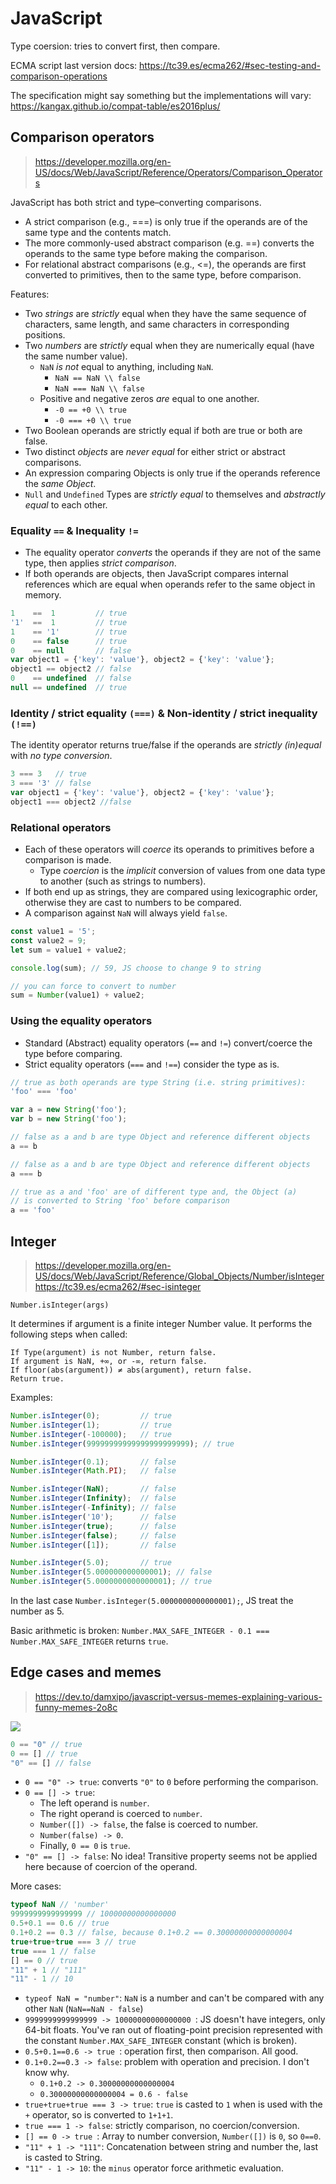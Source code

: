 # JavaScript

Type coersion: tries to convert first, then compare.

ECMA script last version docs: https://tc39.es/ecma262/#sec-testing-and-comparison-operations

The specification might say something but the implementations will vary: https://kangax.github.io/compat-table/es2016plus/

## Comparison operators
> https://developer.mozilla.org/en-US/docs/Web/JavaScript/Reference/Operators/Comparison_Operators

JavaScript has both strict and type–converting comparisons.

* A strict comparison (e.g., ===) is only true if the operands are of the same type and the contents match.
* The more commonly-used abstract comparison (e.g. ==) converts the operands to the same type before making the comparison.
* For relational abstract comparisons (e.g., <=), the operands are first converted to primitives, then to the same type, before comparison.

Features:
* Two *strings* are *strictly* equal when they have the same sequence of characters, same length, and same characters in corresponding positions.
* Two *numbers* are *strictly* equal when they are numerically equal (have the same number value).
  * `NaN` *is not* equal to anything, including `NaN`.
    * `NaN == NaN \\ false`
    * `NaN === NaN \\ false`
  * Positive and negative zeros *are* equal to one another.
    * `-0 == +0 \\ true`
    * `-0 === +0 \\ true`
* Two Boolean operands are strictly equal if both are true or both are false.
* Two distinct *objects* are *never equal* for either strict or abstract comparisons.
* An expression comparing Objects is only true if the operands reference the *same Object*.
* `Null` and `Undefined` Types are *strictly equal* to themselves and *abstractly equal* to each other.

### Equality `==` & Inequality `!=`

* The equality operator *converts* the operands if they are not of the same type, then applies *strict comparison*.
* If both operands are objects, then JavaScript compares internal references which are equal when operands refer to the same object in memory.

```js
1    ==  1         // true
'1'  ==  1         // true
1    == '1'        // true
0    == false      // true
0    == null       // false
var object1 = {'key': 'value'}, object2 = {'key': 'value'};
object1 == object2 // false
0    == undefined  // false
null == undefined  // true
```

### Identity / strict equality `(===)` & Non-identity / strict inequality `(!==)`

The identity operator returns true/false if the operands are *strictly (in)equal* with *no type conversion*.

```js
3 === 3   // true
3 === '3' // false
var object1 = {'key': 'value'}, object2 = {'key': 'value'};
object1 === object2 //false
```

### Relational operators

* Each of these operators will *coerce* its operands to primitives before a comparison is made.
  * Type *coercion* is the *implicit* conversion of values from one data type to another (such as strings to numbers).
* If both end up as strings, they are compared using lexicographic order, otherwise they are cast to numbers to be compared.
* A comparison against `NaN` will always yield `false`.

```js
const value1 = '5';
const value2 = 9;
let sum = value1 + value2;

console.log(sum); // 59, JS choose to change 9 to string

// you can force to convert to number
sum = Number(value1) + value2;
```

### Using the equality operators

* Standard (Abstract) equality operators (`==` and `!=`) convert/coerce the type before comparing.
* Strict equality operators (`===` and `!==`) consider the type as is.

```js
// true as both operands are type String (i.e. string primitives):
'foo' === 'foo'

var a = new String('foo');
var b = new String('foo');

// false as a and b are type Object and reference different objects
a == b

// false as a and b are type Object and reference different objects
a === b

// true as a and 'foo' are of different type and, the Object (a)
// is converted to String 'foo' before comparison
a == 'foo'
```

## Integer
> https://developer.mozilla.org/en-US/docs/Web/JavaScript/Reference/Global_Objects/Number/isInteger
> https://tc39.es/ecma262/#sec-isinteger

`Number.isInteger(args)`

It determines if argument is a finite integer Number value. It performs the following steps when called:

```
If Type(argument) is not Number, return false.
If argument is NaN, +∞, or -∞, return false.
If floor(abs(argument)) ≠ abs(argument), return false.
Return true.
```

Examples:
```js
Number.isInteger(0);         // true
Number.isInteger(1);         // true
Number.isInteger(-100000);   // true
Number.isInteger(99999999999999999999999); // true

Number.isInteger(0.1);       // false
Number.isInteger(Math.PI);   // false

Number.isInteger(NaN);       // false
Number.isInteger(Infinity);  // false
Number.isInteger(-Infinity); // false
Number.isInteger('10');      // false
Number.isInteger(true);      // false
Number.isInteger(false);     // false
Number.isInteger([1]);       // false

Number.isInteger(5.0);       // true
Number.isInteger(5.000000000000001); // false
Number.isInteger(5.0000000000000001); // true
```

In the last case `Number.isInteger(5.0000000000000001);`, JS treat the number as 5.

Basic arithmetic is broken: `Number.MAX_SAFE_INTEGER - 0.1 === Number.MAX_SAFE_INTEGER` returns `true`.

## Edge cases and memes
> https://dev.to/damxipo/javascript-versus-memes-explaining-various-funny-memes-2o8c

![](js-meme.png)
<!-- ![](js-meme-2.jpg) -->

<!-- ```js
0 == "0" // true
0 == [] // true
0 == "\t" // true
[] == "\t" // false
[] == "0" // false
"\t" == "0" // false
``` -->
```js
0 == "0" // true
0 == [] // true
"0" == [] // false
```

* `0 == "0" -> true`: converts `"0"` to `0` before performing the comparison.
* `0 == [] -> true`:
  * The left operand is `number`.
  * The right operand is coerced to `number`.
  * `Number([]) -> false`, the false is coerced to number.
  * `Number(false) -> 0`.
  * Finally, `0 == 0` is `true`.
* `"0" == [] -> false`: No idea! Transitive property seems not be applied here because of coercion of the operand.

More cases:

```js
typeof NaN // 'number'
9999999999999999 // 10000000000000000
0.5+0.1 == 0.6 // true
0.1+0.2 == 0.3 // false, because 0.1+0.2 == 0.30000000000000004
true+true+true === 3 // true
true === 1 // false
[] == 0 // true
"11" + 1 // "111"
"11" - 1 // 10
```

* `typeof NaN = "number"`: `NaN` is a number and can't be compared with any other `NaN` (`NaN==NaN - false`)
* `9999999999999999 -> 10000000000000000 `: JS doesn't have integers, only 64-bit floats. You've ran out of floating-point precision represented with the constant `Number.MAX_SAFE_INTEGER` constant (which is broken).
* `0.5+0.1==0.6 -> true `: operation first, then comparison. All good.
* `0.1+0.2==0.3 -> false`: problem with operation and precision. I don't know why.
  * `0.1+0.2 -> 0.30000000000000004`
  * `0.30000000000000004 = 0.6 - false`
* `true+true+true === 3 -> true`: `true` is casted to `1` when is used with the `+` operator, so is converted to `1+1+1`.
* `true === 1 -> false`: strictly comparison, no coercion/conversion.
* `[] == 0 -> true `: Array to number conversion, `Number([])` is `0`, so `0==0`.
* `"11" + 1 -> "111"`: Concatenation between string and number the, last is casted to String.
* `"11" - 1 -> 10`: the `minus` operator force arithmetic evaluation.
